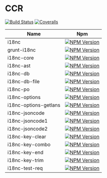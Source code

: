 # CCR

[![Build Status][travis-image]][travis-url]
[![Coveralls][coveralls-image]][coveralls-url]

| Name                   | Npm                       |
|------------------------|---------------------------|
| i18nc                  | [![NPM Version](https://img.shields.io/npm/v/i18nc.svg)](https://www.npmjs.org/package/i18nc)  |
| grunt-i18nc            | [![NPM Version](https://img.shields.io/npm/v/grunt-i18nc.svg)](https://www.npmjs.org/package/grunt-i18nc)  |
| i18nc-core             | [![NPM Version](https://img.shields.io/npm/v/i18nc-core.svg)](https://www.npmjs.org/package/i18nc-core)  |
| i18nc-ast              | [![NPM Version](https://img.shields.io/npm/v/i18nc-ast.svg)](https://www.npmjs.org/package/i18nc-ast)  |
| i18nc-db               | [![NPM Version](https://img.shields.io/npm/v/i18nc-db.svg)](https://www.npmjs.org/package/i18nc-db)  |
| i18nc-db-file          | [![NPM Version](https://img.shields.io/npm/v/i18nc-db-file.svg)](https://www.npmjs.org/package/i18nc-db-file)  |
| i18nc-po               | [![NPM Version](https://img.shields.io/npm/v/i18nc-po.svg)](https://www.npmjs.org/package/i18nc-po)  |
| i18nc-options          | [![NPM Version](https://img.shields.io/npm/v/i18nc-options.svg)](https://www.npmjs.org/package/i18nc-options)  |
| i18nc-options-getlans  | [![NPM Version](https://img.shields.io/npm/v/i18nc-options-getlans.svg)](https://www.npmjs.org/package/i18nc-options-getlans)  |
| i18nc-jsoncode         | [![NPM Version](https://img.shields.io/npm/v/i18nc-jsoncode.svg)](https://www.npmjs.org/package/i18nc-jsoncode)  |
| i18nc-jsoncode1        | [![NPM Version](https://img.shields.io/npm/v/i18nc-jsoncode1.svg)](https://www.npmjs.org/package/i18nc-jsoncode1)  |
| i18nc-jsoncode2        | [![NPM Version](https://img.shields.io/npm/v/i18nc-jsoncode2.svg)](https://www.npmjs.org/package/i18nc-jsoncode2)  |
| i18nc-key-clear        | [![NPM Version](https://img.shields.io/npm/v/i18nc-key-clear.svg)](https://www.npmjs.org/package/i18nc-key-clear)  |
| i18nc-key-combo        | [![NPM Version](https://img.shields.io/npm/v/i18nc-key-combo.svg)](https://www.npmjs.org/package/i18nc-key-combo)  |
| i18nc-key-end          | [![NPM Version](https://img.shields.io/npm/v/i18nc-key-end.svg)](https://www.npmjs.org/package/i18nc-key-end)  |
| i18nc-key-trim         | [![NPM Version](https://img.shields.io/npm/v/i18nc-key-trim.svg)](https://www.npmjs.org/package/i18nc-key-trim)  |
| i18nc-test-req         | [![NPM Version](https://img.shields.io/npm/v/i18nc-test-req.svg)](https://www.npmjs.org/package/i18nc-test-req)  |

[travis-image]: https://img.shields.io/travis/Bacra/i18nc/master.svg?label=linux
[travis-url]: https://travis-ci.org/Bacra/i18nc
[coveralls-image]: https://img.shields.io/coveralls/Bacra/i18nc.svg
[coveralls-url]: https://coveralls.io/github/Bacra/i18nc
